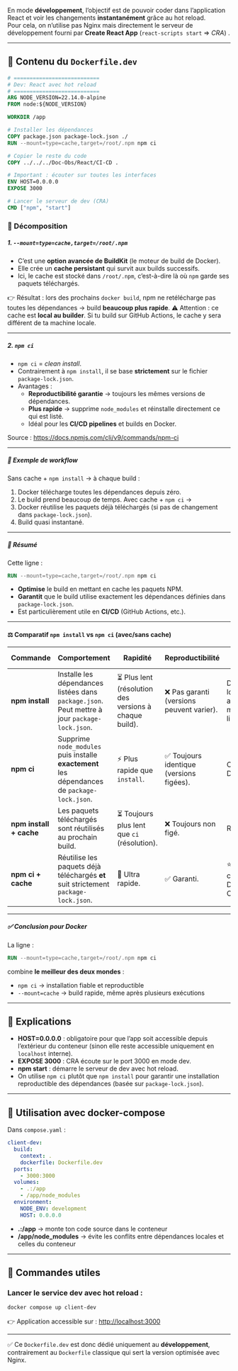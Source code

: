

En mode **développement**, l’objectif est de pouvoir coder dans l’application React et voir les changements **instantanément** grâce au hot reload.  
Pour cela, on n’utilise pas Nginx mais directement le serveur de développement fourni par **Create React App** (`react-scripts start` => *CRA*) .

---

## 🔹 Contenu du `Dockerfile.dev`

```dockerfile
# ===========================
# Dev: React avec hot reload
# ===========================
ARG NODE_VERSION=22.14.0-alpine
FROM node:${NODE_VERSION}

WORKDIR /app

# Installer les dépendances
COPY package.json package-lock.json ./
RUN --mount=type=cache,target=/root/.npm npm ci

# Copier le reste du code
COPY ../../../Doc-Obs/React/CI-CD .

# Important : écouter sur toutes les interfaces
ENV HOST=0.0.0.0
EXPOSE 3000

# Lancer le serveur de dev (CRA)
CMD ["npm", "start"]
```
### 🔹 Décomposition

##### 1. `--mount=type=cache,target=/root/.npm`

- C’est une **option avancée de BuildKit** (le moteur de build de Docker).
- Elle crée un **cache persistant** qui survit aux builds successifs.
- Ici, le cache est stocké dans `/root/.npm`, c’est-à-dire là où `npm` garde ses paquets téléchargés.

👉 Résultat : lors des prochains `docker build`, npm ne retélécharge pas toutes les dépendances → build **beaucoup plus rapide**.
⚠️ Attention : ce cache est **local au builder**. Si tu build sur GitHub Actions, le cache y sera différent de ta machine locale.

---

##### 2. `npm ci`

- `npm ci` = _clean install_.
- Contrairement à `npm install`, il se base **strictement** sur le fichier `package-lock.json`.
- Avantages :
    - **Reproductibilité garantie** → toujours les mêmes versions de dépendances.
    - **Plus rapide** → supprime `node_modules` et réinstalle directement ce qui est listé.
    - Idéal pour les **CI/CD pipelines** et builds en Docker.

Source : https://docs.npmjs.com/cli/v9/commands/npm-ci
        
---

##### 🔹 Exemple de workflow

Sans cache + `npm install` → à chaque build :
1. Docker télécharge toutes les dépendances depuis zéro.
2. Le build prend beaucoup de temps.
Avec cache + `npm ci` →
3. Docker réutilise les paquets déjà téléchargés (si pas de changement dans `package-lock.json`).
4. Build quasi instantané.

---
##### 🔹 Résumé

Cette ligne :

```dockerfile
RUN --mount=type=cache,target=/root/.npm npm ci
```

- **Optimise** le build en mettant en cache les paquets NPM.
- **Garantit** que le build utilise exactement les dépendances définies dans `package-lock.json`.
- Est particulièrement utile en **CI/CD** (GitHub Actions, etc.).
    

---
#### ⚖️ Comparatif `npm install` vs `npm ci` (avec/sans cache)

| Commande                | Comportement                                                                                  | Rapidité                                              | Reproductibilité                         | Cas d’usage recommandé                                      |
| ----------------------- | --------------------------------------------------------------------------------------------- | ----------------------------------------------------- | ---------------------------------------- | ----------------------------------------------------------- |
| **npm install**         | Installe les dépendances listées dans `package.json`. Peut mettre à jour `package-lock.json`. | ⏳ Plus lent (résolution des versions à chaque build). | ❌ Pas garanti (versions peuvent varier). | Développement local, quand tu ajoutes ou modifies des libs. |
| **npm ci**              | Supprime `node_modules` puis installe **exactement** les dépendances de `package-lock.json`.  | ⚡ Plus rapide que `install`.                          | ✅ Toujours identique (versions figées).  | CI/CD, builds Docker, prod.                                 |
| **npm install + cache** | Les paquets téléchargés sont réutilisés au prochain build.                                    | ⏳ Toujours plus lent que `ci` (résolution).           | ❌ Toujours non figé.                     | Rarement utile.                                             |
| **npm ci + cache**      | Réutilise les paquets déjà téléchargés **et** suit strictement `package-lock.json`.           | 🚀 Ultra rapide.                                      | ✅ Garanti.                               | ⭐ Meilleur choix pour Docker + CI/CD.                       |

---

##### ✅ Conclusion pour Docker

La ligne :
```dockerfile
RUN --mount=type=cache,target=/root/.npm npm ci
```
combine **le meilleur des deux mondes** :
- `npm ci` → installation fiable et reproductible
- `--mount=cache` → build rapide, même après plusieurs exécutions
    

---

## 🔹 Explications

- **HOST=0.0.0.0** : obligatoire pour que l’app soit accessible depuis l’extérieur du conteneur (sinon elle reste accessible uniquement en `localhost` interne).
- **EXPOSE 3000** : CRA écoute sur le port 3000 en mode dev.
- **npm start** : démarre le serveur de dev avec hot reload.
- On utilise `npm ci` plutôt que `npm install` pour garantir une installation reproductible des dépendances (basée sur `package-lock.json`).

---

## 🔹 Utilisation avec docker-compose

Dans `compose.yaml` :

```yaml
client-dev:
  build:
    context: .
    dockerfile: Dockerfile.dev
  ports:
    - 3000:3000
  volumes:
    - .:/app
    - /app/node_modules
  environment:
    NODE_ENV: development
    HOST: 0.0.0.0
```

- **.:/app** → monte ton code source dans le conteneur
- **/app/node_modules** → évite les conflits entre dépendances locales et celles du conteneur

---

## 🔹 Commandes utiles

### Lancer le service dev avec hot reload :

```bash
docker compose up client-dev
```

👉 Application accessible sur : [http://localhost:3000](http://localhost:3000/)

---

✅ Ce `Dockerfile.dev` est donc dédié uniquement au **développement**, contrairement au `Dockerfile` classique qui sert la version optimisée avec Nginx.
